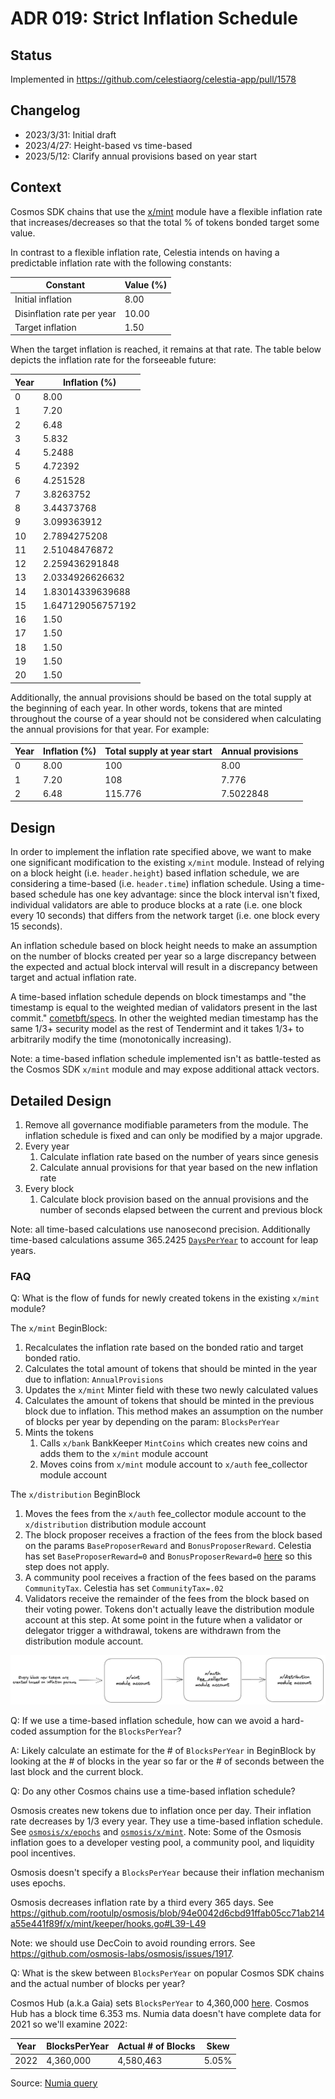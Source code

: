 # ADR 019: Strict Inflation Schedule

## Status

Implemented in <https://github.com/celestiaorg/celestia-app/pull/1578>

## Changelog

- 2023/3/31: Initial draft
- 2023/4/27: Height-based vs time-based
- 2023/5/12: Clarify annual provisions based on year start

## Context

Cosmos SDK chains that use the [x/mint](https://github.com/cosmos/cosmos-sdk/blob/v0.46.15/x/mint/spec/README.md) module have a flexible inflation rate that increases/decreases so that the total % of tokens bonded target some value.

In contrast to a flexible inflation rate, Celestia intends on having a predictable inflation rate with the following constants:

| Constant                   | Value (%) |
|----------------------------|-----------|
| Initial inflation          | 8.00      |
| Disinflation rate per year | 10.00     |
| Target inflation           | 1.50      |

When the target inflation is reached, it remains at that rate.
The table below depicts the inflation rate for the forseeable future:

| Year | Inflation (%)     |
|------|-------------------|
| 0    | 8.00              |
| 1    | 7.20              |
| 2    | 6.48              |
| 3    | 5.832             |
| 4    | 5.2488            |
| 5    | 4.72392           |
| 6    | 4.251528          |
| 7    | 3.8263752         |
| 8    | 3.44373768        |
| 9    | 3.099363912       |
| 10   | 2.7894275208      |
| 11   | 2.51048476872     |
| 12   | 2.259436291848    |
| 13   | 2.0334926626632   |
| 14   | 1.83014339639688  |
| 15   | 1.647129056757192 |
| 16   | 1.50              |
| 17   | 1.50              |
| 18   | 1.50              |
| 19   | 1.50              |
| 20   | 1.50              |

Additionally, the annual provisions should be based on the total supply at the beginning of each year. In other words, tokens that are minted throughout the course of a year should not be considered when calculating the annual provisions for that year. For example:

| Year | Inflation (%) | Total supply at year start | Annual provisions |
|------|---------------|----------------------------|-------------------|
| 0    | 8.00          | 100                        | 8.00              |
| 1    | 7.20          | 108                        | 7.776             |
| 2    | 6.48          | 115.776                    | 7.5022848         |

## Design

In order to implement the inflation rate specified above, we want to make one significant modification to the existing `x/mint` module. Instead of relying on a block height (i.e. `header.height`) based inflation schedule, we are considering a time-based (i.e. `header.time`) inflation schedule. Using a time-based schedule has one key advantage: since the block interval isn't fixed, individual validators are able to produce blocks at a rate (i.e. one block every 10 seconds) that differs from the network target (i.e. one block every 15 seconds).

An inflation schedule based on block height needs to make an assumption on the number of blocks created per year so a large discrepancy between the expected and actual block interval will result in a discrepancy between target and actual inflation rate.

A time-based inflation schedule depends on block timestamps and "the timestamp is equal to the weighted median of validators present in the last commit." [cometbft/specs](https://github.com/cometbft/cometbft/blob/c58597d656d5c816334aff9ea8e600bdbc534817/spec/core/data_structures.md?plain=1#L127). In other the weighted median timestamp has the same 1/3+ security model as the rest of Tendermint and it takes 1/3+ to arbitrarily modify the time (monotonically increasing).

Note: a time-based inflation schedule implemented isn't as battle-tested as the Cosmos SDK `x/mint` module and may expose additional attack vectors.

## Detailed Design

1. Remove all governance modifiable parameters from the module. The inflation schedule is fixed and can only be modified by a major upgrade.
1. Every year
    1. Calculate inflation rate based on the number of years since genesis
    1. Calculate annual provisions for that year based on the new inflation rate
1. Every block
    1. Calculate block provision based on the annual provisions and the number of seconds elapsed between the current and previous block

Note: all time-based calculations use nanosecond precision. Additionally time-based calculations assume 365.2425 [`DaysPerYear`](https://github.com/celestiaorg/celestia-app/blob/ddaa261b9b0dec5f5ea10dbfab4c8a03c95d7e72/x/mint/types/constants.go#LL13C23-L13C31) to account for leap years.

### FAQ

Q: What is the flow of funds for newly created tokens in the existing `x/mint` module?

The `x/mint` BeginBlock:

1. Recalculates the inflation rate based on the bonded ratio and target bonded ratio.
1. Calculates the total amount of tokens that should be minted in the year due to inflation: `AnnualProvisions`
1. Updates the `x/mint` Minter field with these two newly calculated values
1. Calculates the amount of tokens that should be minted in the previous block due to inflation. This method makes an assumption on the number of blocks per year by depending on the param: `BlocksPerYear`
1. Mints the tokens
    1. Calls `x/bank` BankKeeper `MintCoins` which creates new coins and adds them to the `x/mint` module account
    1. Moves coins from `x/mint` module account to `x/auth` fee_collector module account

The `x/distribution` BeginBlock

1. Moves the fees from the `x/auth` fee_collector module account to the `x/distribution` distribution module account
1. The block proposer receives a fraction of the fees from the block based on the params `BaseProposerReward` and `BonusProposerReward`. Celestia has set `BaseProposerReward=0` and `BonusProposerReward=0` [here](https://github.com/celestiaorg/cosmos-sdk/commit/d931c27bdf9a6958618c541458ca2272a79de787) so this step does not apply.
1. A community pool receives a fraction of the fees based on the params `CommunityTax`. Celestia has set `CommunityTax=.02`
1. Validators receive the remainder of the fees from the block based on their voting power. Tokens don't actually leave the distribution module account at this step. At some point in the future when a validator or delegator trigger a withdrawal, tokens are withdrawn from the distribution module account.

![inflation flow of funds](./assets/inflation-flow-of-funds.png)

Q: If we use a time-based inflation schedule, how can we avoid a hard-coded assumption for the `BlocksPerYear`?

A: Likely calculate an estimate for the # of `BlocksPerYear` in BeginBlock by looking at the # of blocks in the year so far or the # of seconds between the last block and the current block.

Q: Do any other Cosmos chains use a time-based inflation schedule?

Osmosis creates new tokens due to inflation once per day. Their inflation rate decreases by 1/3 every year. They use a time-based inflation schedule. See [`osmosis/x/epochs`](https://github.com/osmosis-labs/osmosis/tree/main/x/epochs) and [`osmosis/x/mint`](https://github.com/osmosis-labs/osmosis/tree/main/x/mint). Note: Some of the Osmosis inflation goes to a developer vesting pool, a community pool, and liquidity pool incentives.

Osmosis doesn't specify a `BlocksPerYear` because their inflation mechanism uses epochs.

Osmosis decreases inflation rate by a third every 365 days. See <https://github.com/rootulp/osmosis/blob/94e0042d6cbd91ffab05cc71ab214a55e441f89f/x/mint/keeper/hooks.go#L39-L49>

Note: we should use DecCoin to avoid rounding errors. See <https://github.com/osmosis-labs/osmosis/issues/1917>.

Q: What is the skew between `BlocksPerYear` on popular Cosmos SDK chains and the actual number of blocks per year?

Cosmos Hub (a.k.a Gaia) sets `BlocksPerYear` to 4,360,000 [here](https://github.com/cosmos/gaia/blob/8a522e98a2863205cf02fb97f8ad27d091670b9d/docs/governance/current-parameters.json#L86). Cosmos Hub has a block time 6.353 ms. Numia data doesn't have complete data for 2021 so we'll examine 2022:

Year | BlocksPerYear | Actual # of Blocks | Skew
-----|---------------|--------------------|------
2022 | 4,360,000     | 4,580,463          | 5.05%

Source: [Numia query](https://console.cloud.google.com/bigquery?sq=611612269782:f0c42f9584c448c78a4ec5f118c2091c)

